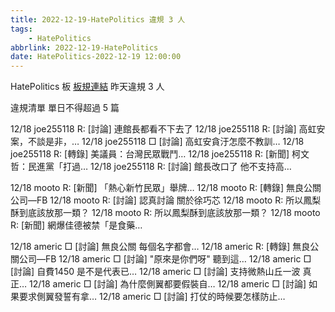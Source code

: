 ```yaml
---
title: 2022-12-19-HatePolitics 違規 3 人
tags:
    - HatePolitics
abbrlink: 2022-12-19-HatePolitics
date: HatePolitics-2022-12-19 12:00:00
---
```

HatePolitics 板 [板規連結](https://www.ptt.cc/bbs/HatePolitics/M.1617115262.A.D60.html)
昨天違規 3 人
<!-- more -->

違規清單
單日不得超過 5 篇

12/18 joe255118 R: [討論] 連館長都看不下去了
12/18 joe255118 R: [討論] 高虹安案，不談是非，…
12/18 joe255118 □ [討論] 高虹安貪汙怎麼不教訓…
12/18 joe255118 R: [轉錄] 美議員：台灣民眾戰鬥…
12/18 joe255118 R: [新聞] 柯文哲：民進黨「打過…
12/18 joe255118 R: [討論] 館長改口了 他不支持高…

12/18 mooto R: [新聞] 「熱心新竹民眾」舉牌…
12/18 mooto R: [轉錄] 無良公關公司—FB
12/18 mooto R: [討論] 認真討論 關於徐巧芯
12/18 mooto R: 所以鳳梨酥到底該放那一類？
12/18 mooto R: 所以鳳梨酥到底該放那一類？
12/18 mooto R: [新聞] 網爆佳德被禁「是食藥…

12/18 americ □ [討論] 無良公關 每個名字都會…
12/18 americ R: [轉錄] 無良公關公司—FB
12/18 americ □ [討論] "原來是你們呀" 聽到這…
12/18 americ □ [討論] 自費1450 是不是代表已…
12/18 americ □ [討論] 支持微熱山丘一波 真正…
12/18 americ □ [討論] 為什麼側翼都要假裝自…
12/18 americ □ [討論] 如果要求側翼發誓有拿…
12/18 americ □ [討論] 打仗的時候要怎樣防止…